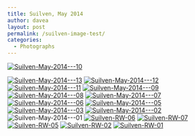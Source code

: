 ```yaml
---
title: Suilven, May 2014
author: davea
layout: post
permalink: /suilven-image-test/
categories:
  - Photographs
---
```

[<img class="alignnone size-full wp-image-915" src="http://www.daveallengraphics.com/wp-content/uploads/2014/05/Suilven-May-2014-10.jpg" alt="Suilven-May-2014---10" />][1]  
<!--more-->

[<img class="alignnone size-full wp-image-918" src="http://www.daveallengraphics.com/wp-content/uploads/2014/05/Suilven-May-2014-13.jpg" alt="Suilven-May-2014---13" />][2] [<img class="alignnone size-full wp-image-917" src="http://www.daveallengraphics.com/wp-content/uploads/2014/05/Suilven-May-2014-12.jpg" alt="Suilven-May-2014---12" />][3] [<img class="alignnone size-full wp-image-916" src="http://www.daveallengraphics.com/wp-content/uploads/2014/05/Suilven-May-2014-11.jpg" alt="Suilven-May-2014---11" />][4] [<img class="alignnone size-full wp-image-914" src="http://www.daveallengraphics.com/wp-content/uploads/2014/05/Suilven-May-2014-09.jpg" alt="Suilven-May-2014---09" />][5] [<img class="alignnone size-full wp-image-913" src="http://www.daveallengraphics.com/wp-content/uploads/2014/05/Suilven-May-2014-08.jpg" alt="Suilven-May-2014---08" />][6] [<img class="alignnone size-full wp-image-912" src="http://www.daveallengraphics.com/wp-content/uploads/2014/05/Suilven-May-2014-07.jpg" alt="Suilven-May-2014---07" />][7] [<img class="alignnone size-full wp-image-911" src="http://www.daveallengraphics.com/wp-content/uploads/2014/05/Suilven-May-2014-06.jpg" alt="Suilven-May-2014---06" />][8] [<img class="alignnone size-full wp-image-910" src="http://www.daveallengraphics.com/wp-content/uploads/2014/05/Suilven-May-2014-05.jpg" alt="Suilven-May-2014---05" />][9] [<img class="alignnone size-full wp-image-908" src="http://www.daveallengraphics.com/wp-content/uploads/2014/05/Suilven-May-2014-03.jpg" alt="Suilven-May-2014---03" />][10] [<img class="alignnone size-full wp-image-907" src="http://www.daveallengraphics.com/wp-content/uploads/2014/05/Suilven-May-2014-02.jpg" alt="Suilven-May-2014---02" />][11] <img class="alignnone size-full wp-image-906" src="http://www.daveallengraphics.com/wp-content/uploads/2014/05/Suilven-May-2014-01.jpg" alt="Suilven-May-2014---01" /> [<img class="alignnone size-full wp-image-930" src="http://www.daveallengraphics.com/wp-content/uploads/2014/05/Suilven-RW-06.jpg" alt="Suilven-RW-06" />][12] [<img class="alignnone size-full wp-image-931" src="http://www.daveallengraphics.com/wp-content/uploads/2014/05/Suilven-RW-07.jpg" alt="Suilven-RW-07" />][13] [<img class="alignnone size-full wp-image-929" src="http://www.daveallengraphics.com/wp-content/uploads/2014/05/Suilven-RW-05.jpg" alt="Suilven-RW-05" />][14] [<img class="alignnone size-full wp-image-926" src="http://www.daveallengraphics.com/wp-content/uploads/2014/05/Suilven-RW-02.jpg" alt="Suilven-RW-02" />][15] [<img class="alignnone size-full wp-image-925" src="http://www.daveallengraphics.com/wp-content/uploads/2014/05/Suilven-RW-01.jpg" alt="Suilven-RW-01" />][16]

 [1]: http://www.daveallengraphics.com/wp-content/uploads/2014/05/Suilven-May-2014-10.jpg
 [2]: http://www.daveallengraphics.com/wp-content/uploads/2014/05/Suilven-May-2014-13.jpg
 [3]: http://www.daveallengraphics.com/wp-content/uploads/2014/05/Suilven-May-2014-12.jpg
 [4]: http://www.daveallengraphics.com/wp-content/uploads/2014/05/Suilven-May-2014-11.jpg
 [5]: http://www.daveallengraphics.com/wp-content/uploads/2014/05/Suilven-May-2014-09.jpg
 [6]: http://www.daveallengraphics.com/wp-content/uploads/2014/05/Suilven-May-2014-08.jpg
 [7]: http://www.daveallengraphics.com/wp-content/uploads/2014/05/Suilven-May-2014-07.jpg
 [8]: http://www.daveallengraphics.com/wp-content/uploads/2014/05/Suilven-May-2014-06.jpg
 [9]: http://www.daveallengraphics.com/wp-content/uploads/2014/05/Suilven-May-2014-05.jpg
 [10]: http://www.daveallengraphics.com/wp-content/uploads/2014/05/Suilven-May-2014-03.jpg
 [11]: http://www.daveallengraphics.com/wp-content/uploads/2014/05/Suilven-May-2014-02.jpg
 [12]: http://www.daveallengraphics.com/wp-content/uploads/2014/05/Suilven-RW-06.jpg
 [13]: http://www.daveallengraphics.com/wp-content/uploads/2014/05/Suilven-RW-07.jpg
 [14]: http://www.daveallengraphics.com/wp-content/uploads/2014/05/Suilven-RW-05.jpg
 [15]: http://www.daveallengraphics.com/wp-content/uploads/2014/05/Suilven-RW-02.jpg
 [16]: http://www.daveallengraphics.com/wp-content/uploads/2014/05/Suilven-RW-01.jpg